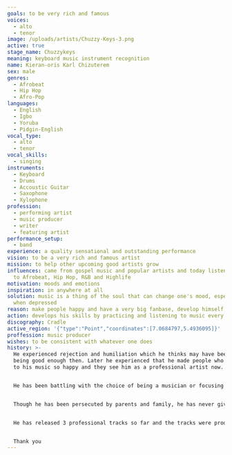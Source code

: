 ```yaml
---
goals: to be very rich and famous
voices:
  - alto
  - tenor
image: /uploads/artists/Chuzzy-Keys-3.png
active: true
stage_name: Chuzzykeys
meaning: keyboard music instrument recognition
name: Kieran-oris Karl Chizuterem
sex: male
genres:
  - Afrobeat
  - Hip Hop
  - Afro-Pop
languages:
  - English
  - Igbo
  - Yoruba
  - Pidgin-English
vocal_type:
  - alto
  - tenor
vocal_skills:
  - singing
instruments:
  - Keyboard
  - Drums
  - Accoustic Guitar
  - Saxophone
  - Xylophone
profession:
  - performing artist
  - music producer
  - writer
  - featuring artist
performance_setup:
  - band
experience: a quality sensational and outstanding performance
vision: to be a very rich and famous artist
mission: to help other upcoming good artists grow
influences: came from gospel music and popular artists and today listens mostly
  to Afrobeat, Hip Hop, R&B and Highlife
motivation: moods and emotions
inspiration: in anywhere at all
solution: music is a thing of the soul that can change one's mood, especially
  when depressed
reason: make people happy and have a very big fanbase, develop himself and others
action: develops his skills by practicing and listening to music every day
discography: Cradle
active_region: '{"type":"Point","coordinates":[7.0684797,5.4936095]}'
proffession: music producer
wishes: to be consistent with whatever one does
history: >-
  He experienced rejection and humiliation which he thinks may have been for not
  being good enough then. Later he experienced that he made people who listened
  to his music so happy and they see him as a professional artist now. 


  He has been battling with the choice of being a musician or focusing on his course of civil engineering, which he studied in university. He is now ready for music full-time because that is where his passions and destiny are.


  Though he has been persecuted by parents and family, he has never given up because he knows that he is in line with his destiny. Following his consistency and hard work, his parents and family have finally accepted him and what he does now, because he has proven to them what it means to be a true musician with passion. 


  He has released 3 professional tracks so far and the tracks were produced by himself in 2022. Chuzzykeys is looking forward to having his first ever album released.


  Thank you
---
```

